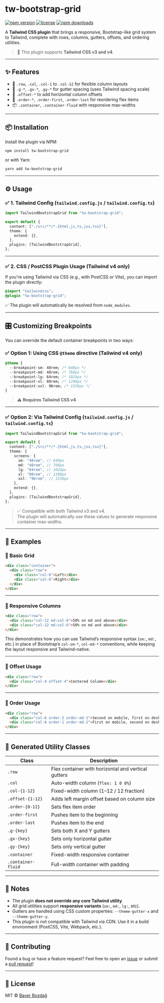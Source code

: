# tw-bootstrap-grid

[![npm version](https://img.shields.io/npm/v/tw-bootstrap-grid.svg)](https://www.npmjs.com/package/tw-bootstrap-grid)
[![license](https://img.shields.io/npm/l/tw-bootstrap-grid.svg)](https://github.com/bawerbozdag/tw-bootstrap-grid/blob/master/LICENSE)
[![npm downloads](https://img.shields.io/npm/dm/tw-bootstrap-grid.svg)](https://www.npmjs.com/package/tw-bootstrap-grid)

A **Tailwind CSS plugin** that brings a responsive, Bootstrap-like grid system to Tailwind, complete with rows, columns, gutters, offsets, and ordering utilities.

> 📌 This plugin supports **Tailwind CSS v3 and v4**.

---

## ✨ Features

- 🧱 `.row`, `.col`, `.col-1` to `.col-12` for flexible column layouts
- 🧩 `.g-*`, `.gx-*`, `.gy-*` for gutter spacing (uses Tailwind spacing scale)
- 📏 `.offset-*` to add horizontal column offsets
- 🔀 `.order-*`, `.order-first`, `.order-last` for reordering flex items
- 📦 `.container`, `.container-fluid` with responsive max-widths

---

## 📦 Installation

Install the plugin via NPM:

```bash
npm install tw-bootstrap-grid
```

or with Yarn:

```bash
yarn add tw-bootstrap-grid
```

---

## ⚙️ Usage

### ✅ 1. Tailwind Config (`tailwind.config.js` / `tailwind.config.ts`)

```ts
import TailwindBootstrapGrid from "tw-bootstrap-grid";

export default {
  content: ["./src/**/*.{html,js,ts,jsx,tsx}"],
  theme: {
    extend: {},
  },
  plugins: [TailwindBootstrapGrid],
};
```

---

### ✅ 2. CSS / PostCSS Plugin Usage (Tailwind v4 only)

If you're using Tailwind via CSS (e.g., with PostCSS or Vite), you can import the plugin directly:

```css
@import "tailwindcss";
@plugin "tw-bootstrap-grid";
```

✅ The plugin will automatically be resolved from `node_modules`.

---

## 🎛️ Customizing Breakpoints

You can override the default container breakpoints in two ways:

### ✅ Option 1: Using CSS `@theme` directive (Tailwind v4 only)

```css
@theme {
  --breakpoint-sm: 40rem; /* 640px */
  --breakpoint-md: 48rem; /* 768px */
  --breakpoint-lg: 64rem; /* 1024px */
  --breakpoint-xl: 80rem; /* 1280px */
  --breakpoint-xxl: 96rem; /* 1536px */
}
```

> ⚠️ **Requires Tailwind CSS v4**

---

### ✅ Option 2: Via Tailwind Config (`tailwind.config.js` / `tailwind.config.ts`)

```ts
import TailwindBootstrapGrid from "tw-bootstrap-grid";

export default {
  content: ["./src/**/*.{html,js,ts,jsx,tsx}"],
  theme: {
    screens: {
      sm: "40rem", // 640px
      md: "48rem", // 768px
      lg: "64rem", // 1024px
      xl: "80rem", // 1280px
      xxl: "96rem", // 1536px
    },
    extend: {},
  },
  plugins: [TailwindBootstrapGrid],
};
```

> ✅ Compatible with both Tailwind v3 and v4.  
> The plugin will automatically use these values to generate responsive container max-widths.

---

## 🧱 Examples

### 🔹 Basic Grid

```html
<div class="container">
  <div class="row">
    <div class="col-6">Left</div>
    <div class="col-6">Right</div>
  </div>
</div>
```

---

### 🔹 Responsive Columns

```html
<div class="row">
  <div class="col-12 md:col-6">50% on md and above</div>
  <div class="col-12 md:col-6">50% on md and above</div>
</div>
```

This demonstrates how you can use Tailwind’s responsive syntax (`sm:`, `md:`, etc.) in place of Bootstrap’s `col-sm-*`, `col-md-*` conventions, while keeping the layout responsive and Tailwind-native.

---

### 🔹 Offset Usage

```html
<div class="row">
  <div class="col-4 offset-4">Centered Column</div>
</div>
```

---

### 🔹 Order Usage

```html
<div class="row">
  <div class="col-6 order-2 order-md-1">Second on mobile, first on desktop</div>
  <div class="col-6 order-1 order-md-2">First on mobile, second on desktop</div>
</div>
```

---

## 📘 Generated Utility Classes

| Class              | Description                                         |
| ------------------ | --------------------------------------------------- |
| `.row`             | Flex container with horizontal and vertical gutters |
| `.col`             | Auto-width column (`flex: 1 0 0%`)                  |
| `.col-{1-12}`      | Fixed-width column (1–12 / 12 fraction)             |
| `.offset-{1-12}`   | Adds left margin offset based on column size        |
| `.order-{0-12}`    | Sets flex item order                                |
| `.order-first`     | Pushes item to the beginning                        |
| `.order-last`      | Pushes item to the end                              |
| `.g-{key}`         | Sets both X and Y gutters                           |
| `.gx-{key}`        | Sets only horizontal gutter                         |
| `.gy-{key}`        | Sets only vertical gutter                           |
| `.container`       | Fixed-width responsive container                    |
| `.container-fluid` | Full-width container with padding                   |

---

## 🧠 Notes

- The plugin **does not override any core Tailwind utility**.
- All grid utilities support **responsive variants** (`sm:`, `md:`, `lg:`, etc).
- Gutters are handled using CSS custom properties: `--theme-gutter-x` and `--theme-gutter-y`.
- This plugin is not compatible with Tailwind via CDN. Use it in a build environment (PostCSS, Vite, Webpack, etc.).

---

## 🤝 Contributing

Found a bug or have a feature request? Feel free to open an [issue](https://github.com/bawerbozdag/tw-bootstrap-grid/issues) or submit a [pull request](https://github.com/bawerbozdag/tw-bootstrap-grid/pulls)!

---

## 🪪 License

MIT © [Baver Bozdağ](https://github.com/bawerbozdag)
